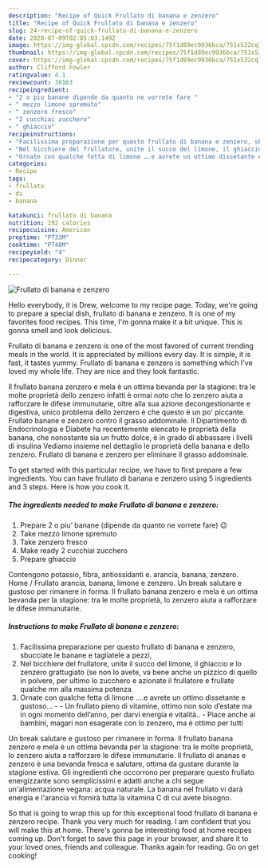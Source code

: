 ```yaml
---
description: "Recipe of Quick Frullato di banana e zenzero"
title: "Recipe of Quick Frullato di banana e zenzero"
slug: 24-recipe-of-quick-frullato-di-banana-e-zenzero
date: 2020-07-09T02:05:03.149Z
image: https://img-global.cpcdn.com/recipes/75f1d89ec9936bca/751x532cq70/frullato-di-banana-e-zenzero-recipe-main-photo.jpg
thumbnail: https://img-global.cpcdn.com/recipes/75f1d89ec9936bca/751x532cq70/frullato-di-banana-e-zenzero-recipe-main-photo.jpg
cover: https://img-global.cpcdn.com/recipes/75f1d89ec9936bca/751x532cq70/frullato-di-banana-e-zenzero-recipe-main-photo.jpg
author: Clifford Fowler
ratingvalue: 4.1
reviewcount: 38163
recipeingredient:
- "2 o piu banane dipende da quanto ne vorrete fare "
- " mezzo limone spremuto"
- " zenzero fresco"
- "2 cucchiai zucchero"
- " ghiaccio"
recipeinstructions:
- "Facilissima preparazione per questo frullato di banana e zenzero, sbucciate le banane e tagliatele a pezzi,"
- "Nel bicchiere del frullatore, unite il succo del limone, il ghiaccio e lo zenzero grattugiato (se non lo avete, va bene anche un pizzico di quello in polvere, per ultimo lo zucchero e azionate il frullatore e frullate qualche mn alla massima potenza"
- "Ornate con qualche fetta di limone ….e avrete un ottimo dissetante e gustoso…  Un frullato pieno di vitamine, ottimo non solo d’estate ma in ogni momento dell’anno, per darvi energia e vitalità.. Piace anche ai bambini, magari non esagerate con lo zenzero, ma è ottimo per tutti"
categories:
- Recipe
tags:
- frullato
- di
- banana

katakunci: frullato di banana 
nutrition: 192 calories
recipecuisine: American
preptime: "PT33M"
cooktime: "PT48M"
recipeyield: "4"
recipecategory: Dinner

---
```



![Frullato di banana e zenzero](https://img-global.cpcdn.com/recipes/75f1d89ec9936bca/751x532cq70/frullato-di-banana-e-zenzero-recipe-main-photo.jpg)

Hello everybody, it is Drew, welcome to my recipe page. Today, we're going to prepare a special dish, frullato di banana e zenzero. It is one of my favorites food recipes. This time, I'm gonna make it a bit unique. This is gonna smell and look delicious.

Frullato di banana e zenzero is one of the most favored of current trending meals in the world. It is appreciated by millions every day. It is simple, it is fast, it tastes yummy. Frullato di banana e zenzero is something which I've loved my whole life. They are nice and they look fantastic.

Il frullato banana zenzero e mela è un ottima bevanda per la stagione: tra le molte proprietà dello zenzero infatti è ormai noto che lo zenzero aiuta a rafforzare le difese immunutarie, oltre alla sua azione decongestionante e digestiva, unico problema dello zenzero è che questo è un po&#39; piccante. Frullato banane e zenzero contro il grasso addominale. Il Dipartimento di Endocrinologia e Diabete ha recentemente elencato le proprietà della banana, che nonostante sia un frutto dolce, è in grado di abbassare i livelli di insulina Vediamo insieme nel dettaglio le proprietà della banana e dello zenzero. Frullato di banana e zenzero per eliminare il grasso addominale.


To get started with this particular recipe, we have to first prepare a few ingredients. You can have frullato di banana e zenzero using 5 ingredients and 3 steps. Here is how you cook it.

<!--inarticleads1-->

##### The ingredients needed to make Frullato di banana e zenzero:

1. Prepare 2 o piu’ banane (dipende da quanto ne vorrete fare) 😉
1. Take  mezzo limone spremuto
1. Take  zenzero fresco
1. Make ready 2 cucchiai zucchero
1. Prepare  ghiaccio


Contengono potassio, fibra, antiossidanti e. arancia, banana, zenzero. Home / Frullato arancia, banana, limone e zenzero. Un break salutare e gustoso per rimanere in forma. Il frullato banana zenzero e mela è un ottima bevanda per la stagione: tra le molte proprietà, lo zenzero aiuta a rafforzare le difese immunutarie. 

<!--inarticleads2-->

##### Instructions to make Frullato di banana e zenzero:

1. Facilissima preparazione per questo frullato di banana e zenzero, sbucciate le banane e tagliatele a pezzi,
1. Nel bicchiere del frullatore, unite il succo del limone, il ghiaccio e lo zenzero grattugiato (se non lo avete, va bene anche un pizzico di quello in polvere, per ultimo lo zucchero e azionate il frullatore e frullate qualche mn alla massima potenza
1. Ornate con qualche fetta di limone ….e avrete un ottimo dissetante e gustoso… -  - Un frullato pieno di vitamine, ottimo non solo d’estate ma in ogni momento dell’anno, per darvi energia e vitalità.. - Piace anche ai bambini, magari non esagerate con lo zenzero, ma è ottimo per tutti


Un break salutare e gustoso per rimanere in forma. Il frullato banana zenzero e mela è un ottima bevanda per la stagione: tra le molte proprietà, lo zenzero aiuta a rafforzare le difese immunutarie. Il frullato di ananas e zenzero è una bevanda fresca e salutare, ottima da gustare durante la stagione estiva. Gli ingredienti che occorrono per preparare questo frullato energizzante sono semplicissimi e adatti anche a chi segue un&#39;alimentazione vegana: acqua naturale. La banana nel frullato vi darà energia e l&#39;arancia vi fornirà tutta la vitamina C di cui avete bisogno. 

So that is going to wrap this up for this exceptional food frullato di banana e zenzero recipe. Thank you very much for reading. I am confident that you will make this at home. There's gonna be interesting food at home recipes coming up. Don't forget to save this page in your browser, and share it to your loved ones, friends and colleague. Thanks again for reading. Go on get cooking!
